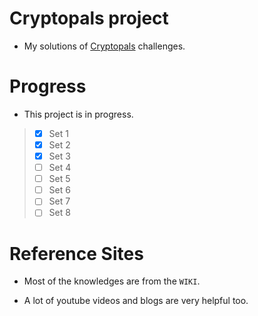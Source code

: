 # Cryptopals project

- My solutions of [Cryptopals](https://cryptopals.com/) challenges.

# Progress

- This project is in progress.

>
> - [x] Set 1
> - [x] Set 2
> - [x] Set 3
> - [ ] Set 4
> - [ ] Set 5
> - [ ] Set 6
> - [ ] Set 7
> - [ ] Set 8
>

# Reference Sites

- Most of the knowledges are from the `WIKI`.

- A lot of youtube videos and blogs are very helpful too.
